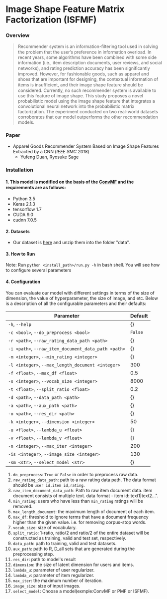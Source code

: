 # Image Shape Feature Matrix Factorization (ISFMF)

### Overview
> Recommender system is an information-ﬁltering tool used in solving the problem that the user’s preference in information overload. In recent years, some algorithms have been combined with some side information (i.e., item description documents, user reviews, and social networks), and rating prediction accuracy has been signiﬁcantly improved. However, for fashionable goods, such as apparel and shoes that are important for designing, the contextual information of items is insufﬁcient, and their image shape feature should be considered. Currently, no such recommender system is available to use this feature of image shape. This study proposes a novel probabilistic model using the image shape feature that integrates a convolutional neural network into the probabilistic matrix factorization. The experiment conducted on two real-world datasets corroborates that our model outperforms the other recommendation models. 

### Paper
- Apparel Goods Recommender System Based on Image Shape Features Extracted by a CNN (*IEEE SMC 2018*)
  - Yufeng Duan, Ryosuke Sage

### Installation

#### 1. This model is modiﬁed on the basis of the [ConvMF](http://dm.postech.ac.kr/~cartopy/ConvMF/) and the requirements are as follows:

- Python 3.5
- Keras 2.1.3
- tensorflow 1.7
- CUDA 9.0
- cudnn 7.0.5

#### 2. Datasets
- Our dataset is [here](https://drive.google.com/file/d/1bRb9mbQXQzFbTeEAVue8FVK8BoNeq1qC/view?usp=sharing) and unzip them into the folder "data".

#### 3. How to Run

Note: Run `python <install_path>/run.py -h` in bash shell. You will see how to configure several parameters

#### 4. Configuration
You can evaluate our model with different settings in terms of the size of dimension, the value of hyperparameter, the size of image, and etc. Below is a description of all the configurable parameters and their defaults:

Parameter | Default
---       | ---
`-h`, `--help` | {}
`-c <bool>`, `--do_preprocess <bool>` | `False`
`-r <path>`, `--raw_rating_data_path <path>` | {}
`-i <path>`, `--raw_item_document_data_path <path>`| {}
`-m <integer>`, `--min_rating <integer>` | {}
`-l <integer>`, `--max_length_document <integer>` | 300
`-f <float>`, `--max_df <float>` | 0.5
`-s <integer>`, `--vocab_size <integer>` | 8000
`-t <float>`, `--split_ratio <float>` | 0.2
`-d <path>`, `--data_path <path>` | {}
`-a <path>`, `--aux_path <path>` | {}
`-o <path>`, `--res_dir <path>` | {}
`-k <integer>`, `--dimension <integer>` | 50
`-u <float>`, `--lambda_u <float>` | {}
`-v <float>`, `--lambda_v <float>` | {}
`-n <integer>`, `--max_iter <integer>` | 200
`-is <integer>`, `--image_size <integer>` | 130
`-sm <str>`, `--select_model <str>` | {}

1. `do_preprocess`: `True` or `False` in order to preprocess raw data.
2. `raw_rating_data_path`: path to a raw rating data path. The data format should be `user id,item id,rating`.
3. `raw_item_document_data_path`: Path to raw item document data. item document consists of multiple text. data format - item id::text1|text2...".
4. `min_rating`: users who have less than `min_rating` ratings will be removed.
5. `max_length_document`: the maximum length of document of each item.
6. `max_df`: threshold to ignore terms that have a document frequency higher than the given value. i.e. for removing corpus-stop words.
7. `vocab_size`: size of vocabulary.
8. `split_ratio`: 1-ratio, ratio/2 and ratio/2 of the entire dataset will be constructed as training, valid and test set, respectively.
9. `data_path`: path to training, valid and test datasets.
10. `aux_path`: path to R, D_all sets that are generated during the preprocessing step.
11. `res_dir`: path to model's result
12. `dimension`: the size of latent dimension for users and items.
13. `lambda_u`: parameter of user regularizer.
14. `lambda_v`: parameter of item regularizer.
15. `max_iter`: the maximum number of iteration.
16. `image_size`: size of input images.
17. `select_model`: Choose a model(exmple:ConvMF or PMF or ISFMF).
